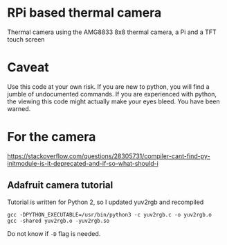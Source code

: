 # RPi based thermal camera

Thermal camera using the AMG8833 8x8 thermal camera, a Pi and a TFT touch screen

# Caveat

Use this code at your own risk.  If you are new to python, you will find a jumble of undocumented commands.  If you are experienced with python, the viewing this code might actually make your eyes bleed.  You have been warned.

# For the camera

https://stackoverflow.com/questions/28305731/compiler-cant-find-py-initmodule-is-it-deprecated-and-if-so-what-should-i

## Adafruit camera tutorial

Tutorial is written for Python 2, so I updated yuv2rgb and recompiled

```
gcc -DPYTHON_EXECUTABLE=/usr/bin/python3 -c yuv2rgb.c -o yuv2rgb.o
gcc -shared yuv2rgb.o -yuv2rgb.so
```

Do not know if `-D` flag is needed.
